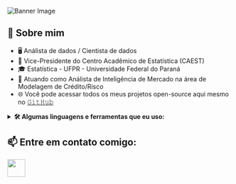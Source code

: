 ![Banner Image](https://www.fishtechies.com/wp-content/uploads/2018/01/data-science-banner.jpg)

## :book: Sobre mim
- 🖥 Análista de dados / Cientista de dados
- 👯 Vice-Presidente do Centro Acadêmico de Estatística (CAEST)
- 🎓 Estatística - UFPR - Universidade Federal do Paraná
- 💼 Atuando como Análista de Inteligência de Mercado na área de Modelagem de Crédito/Risco
- 🌐 Você pode acessar todos os meus projetos open-source aqui mesmo no [𝙶𝚒𝚝𝙷𝚞𝚋](https://github.com/hamersz?tab=repositories)

<details>
  <summary><b>🛠️ Algumas linguagens e ferramentas que eu uso:</b></summary>
  <br/>
  
  [<img src="https://cdn.jsdelivr.net/gh/devicons/devicon/icons/vscode/vscode-original.svg"     
      height="40em" align="center"/>](https://code.visualstudio.com/)
  [<img src="https://cdn.jsdelivr.net/gh/devicons/devicon/icons/rstudio/rstudio-original.svg"   
      height="40em" align="center"/>](https://www.rstudio.com/)
  [<img src="https://cdn.jsdelivr.net/gh/devicons/devicon/icons/python/python-original-wordmark.svg"
      height="40em" align="center"/>](https://www.python.org/)
  [<img src="https://cdn.jsdelivr.net/gh/devicons/devicon/icons/r/r-original.svg"
      height="40em" align="center"/>](https://www.r-project.org/)
  [<img src="https://cdn.jsdelivr.net/gh/devicons/devicon/icons/jupyter/jupyter-original-wordmark.svg"
      height="40em" align="center"/>](https://jupyter.org/)
  
  
  [<img src="https://cdn.jsdelivr.net/gh/devicons/devicon/icons/mysql/mysql-original-wordmark.svg"
      height="40em" align="center"/>](https://www.mysql.com/)
  [<img src="https://cdn.jsdelivr.net/gh/devicons/devicon/icons/postgresql/postgresql-original-wordmark.svg"
      height="40em" align="center"/>](https://www.postgresql.org/)
  [<img src="https://cdn.jsdelivr.net/gh/devicons/devicon/icons/sqlite/sqlite-original-wordmark.svg"
      height="40em" align="center"/>](https://www.sqlite.org/index.html)
  [<img src="https://raw.githubusercontent.com/hamersz/icons/5fa353be35489b134ceb4fffcf5713b5a657bf63/img/scikitlearn.svg?token=AVEI4XK4OC5MAUDJQ66Z7ODCPK5LO"
      height="40em" align="center"/>](https://scikit-learn.org/stable/)
  [<img src="https://cdn.jsdelivr.net/gh/devicons/devicon/icons/tensorflow/tensorflow-original.svg"
      height="40em" align="center"/>](https://www.tensorflow.org/) 
  
  
  [<img src="https://cdn.jsdelivr.net/gh/devicons/devicon/icons/apache/apache-original-wordmark.svg"
      height="40em" align="center"/>](https://www.apache.org/)
   [<img src="https://cdn.jsdelivr.net/gh/devicons/devicon/icons/git/git-original-wordmark.svg"
      height="40em" align="center"/>](https://git-scm.com/)
  [<img src="https://cdn.jsdelivr.net/gh/devicons/devicon/icons/amazonwebservices/amazonwebservices-plain-wordmark.svg"
      height="40em" align="center"/>](https://aws.amazon.com/)
[<img src="https://icons-for-free.com/download-icon-github+icon-1320168274457504277_512.png"
      height="40em" align="center"/>](https://github.com/)
[<img src="https://cdn.jsdelivr.net/gh/devicons/devicon/icons/gitlab/gitlab-original-wordmark.svg"
      height="40em" align="center"/>](https://about.gitlab.com/)

</details>

## 📫 Entre em contato comigo:

[<img src="https://cdn.jsdelivr.net/gh/devicons/devicon/icons/linkedin/linkedin-original.svg"
           height="40em" align="center"/>](https://linkedin.com/in/ajhc)
